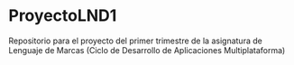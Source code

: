 # ProyectoLND1
Repositorio para el proyecto del primer trimestre de la asignatura de Lenguaje de Marcas (Ciclo de Desarrollo de Aplicaciones Multiplataforma)
